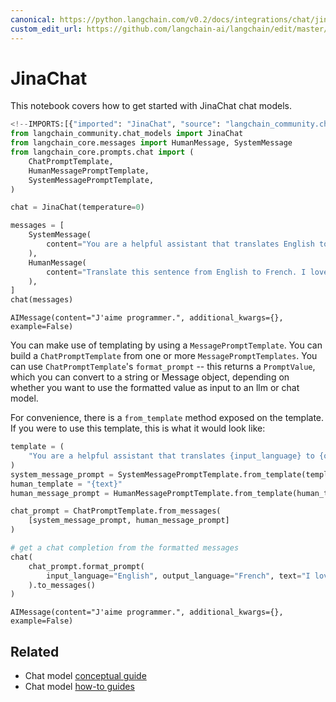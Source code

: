 ```yaml
---
canonical: https://python.langchain.com/v0.2/docs/integrations/chat/jinachat/
custom_edit_url: https://github.com/langchain-ai/langchain/edit/master/docs/docs/integrations/chat/jinachat.ipynb
---
```


# JinaChat

This notebook covers how to get started with JinaChat chat models.

```python
<!--IMPORTS:[{"imported": "JinaChat", "source": "langchain_community.chat_models", "docs": "https://api.python.langchain.com/en/latest/chat_models/langchain_community.chat_models.jinachat.JinaChat.html", "title": "JinaChat"}, {"imported": "HumanMessage", "source": "langchain_core.messages", "docs": "https://api.python.langchain.com/en/latest/messages/langchain_core.messages.human.HumanMessage.html", "title": "JinaChat"}, {"imported": "SystemMessage", "source": "langchain_core.messages", "docs": "https://api.python.langchain.com/en/latest/messages/langchain_core.messages.system.SystemMessage.html", "title": "JinaChat"}, {"imported": "ChatPromptTemplate", "source": "langchain_core.prompts.chat", "docs": "https://api.python.langchain.com/en/latest/prompts/langchain_core.prompts.chat.ChatPromptTemplate.html", "title": "JinaChat"}, {"imported": "HumanMessagePromptTemplate", "source": "langchain_core.prompts.chat", "docs": "https://api.python.langchain.com/en/latest/prompts/langchain_core.prompts.chat.HumanMessagePromptTemplate.html", "title": "JinaChat"}, {"imported": "SystemMessagePromptTemplate", "source": "langchain_core.prompts.chat", "docs": "https://api.python.langchain.com/en/latest/prompts/langchain_core.prompts.chat.SystemMessagePromptTemplate.html", "title": "JinaChat"}]-->
from langchain_community.chat_models import JinaChat
from langchain_core.messages import HumanMessage, SystemMessage
from langchain_core.prompts.chat import (
    ChatPromptTemplate,
    HumanMessagePromptTemplate,
    SystemMessagePromptTemplate,
)
```

```python
chat = JinaChat(temperature=0)
```

```python
messages = [
    SystemMessage(
        content="You are a helpful assistant that translates English to French."
    ),
    HumanMessage(
        content="Translate this sentence from English to French. I love programming."
    ),
]
chat(messages)
```

```output
AIMessage(content="J'aime programmer.", additional_kwargs={}, example=False)
```

You can make use of templating by using a `MessagePromptTemplate`. You can build a `ChatPromptTemplate` from one or more `MessagePromptTemplates`. You can use `ChatPromptTemplate`'s `format_prompt` -- this returns a `PromptValue`, which you can convert to a string or Message object, depending on whether you want to use the formatted value as input to an llm or chat model.

For convenience, there is a `from_template` method exposed on the template. If you were to use this template, this is what it would look like:

```python
template = (
    "You are a helpful assistant that translates {input_language} to {output_language}."
)
system_message_prompt = SystemMessagePromptTemplate.from_template(template)
human_template = "{text}"
human_message_prompt = HumanMessagePromptTemplate.from_template(human_template)
```

```python
chat_prompt = ChatPromptTemplate.from_messages(
    [system_message_prompt, human_message_prompt]
)

# get a chat completion from the formatted messages
chat(
    chat_prompt.format_prompt(
        input_language="English", output_language="French", text="I love programming."
    ).to_messages()
)
```

```output
AIMessage(content="J'aime programmer.", additional_kwargs={}, example=False)
```

## Related

- Chat model [conceptual guide](/docs/concepts/#chat-models)
- Chat model [how-to guides](/docs/how_to/#chat-models)
